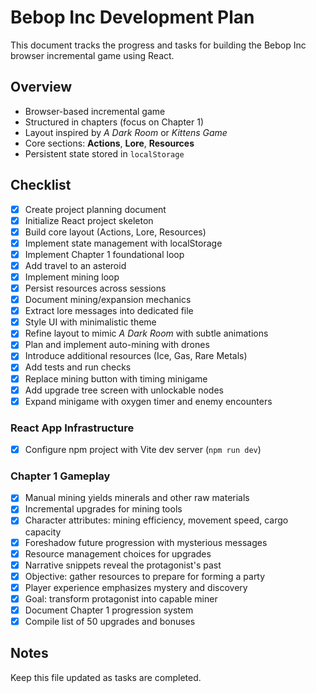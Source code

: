 # Bebop Inc Development Plan

This document tracks the progress and tasks for building the Bebop Inc browser incremental game using React.

## Overview
- Browser-based incremental game
- Structured in chapters (focus on Chapter 1)
- Layout inspired by *A Dark Room* or *Kittens Game*
- Core sections: **Actions**, **Lore**, **Resources**
- Persistent state stored in `localStorage`

## Checklist
- [x] Create project planning document
- [x] Initialize React project skeleton
- [x] Build core layout (Actions, Lore, Resources)
- [x] Implement state management with localStorage
- [x] Implement Chapter 1 foundational loop
- [x] Add travel to an asteroid
- [x] Implement mining loop
- [x] Persist resources across sessions
- [x] Document mining/expansion mechanics
- [x] Extract lore messages into dedicated file
- [x] Style UI with minimalistic theme
- [x] Refine layout to mimic *A Dark Room* with subtle animations
- [x] Plan and implement auto-mining with drones
- [x] Introduce additional resources (Ice, Gas, Rare Metals)
- [x] Add tests and run checks
- [x] Replace mining button with timing minigame
- [x] Add upgrade tree screen with unlockable nodes
- [x] Expand minigame with oxygen timer and enemy encounters

### React App Infrastructure
- [x] Configure npm project with Vite dev server (`npm run dev`)

### Chapter 1 Gameplay
- [x] Manual mining yields minerals and other raw materials
- [x] Incremental upgrades for mining tools
- [x] Character attributes: mining efficiency, movement speed, cargo capacity
- [x] Foreshadow future progression with mysterious messages
- [x] Resource management choices for upgrades
- [x] Narrative snippets reveal the protagonist's past
- [x] Objective: gather resources to prepare for forming a party
- [x] Player experience emphasizes mystery and discovery
- [x] Goal: transform protagonist into capable miner
- [x] Document Chapter 1 progression system
- [x] Compile list of 50 upgrades and bonuses

## Notes
Keep this file updated as tasks are completed.
